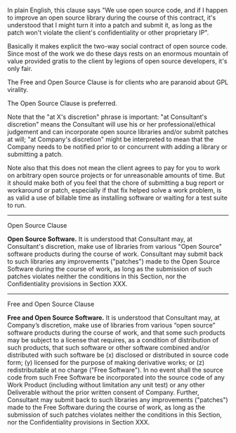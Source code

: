 In plain English, this clause says "We use open source code, and if I happen to improve an open source library during the course of this contract, it's understood that I might turn it into a patch and submit it, as long as the patch won't violate the client's confidentiality or other proprietary IP". 

Basically it makes explicit the two-way social contract of open source code. Since most of the work we do these days rests on an enormous mountain of value provided gratis to the client by legions of open source developers, it's only fair. 

The Free and Open Source Clause is for clients who are paranoid about GPL virality.

The Open Source Clause is preferred.

Note that the "at X's discretion" phrase is important: "at Consultant's discretion" means the Consultant will use his or her professional/ethical judgement and can incorporate open source libraries and/or submit patches at will; "at Company's discretion" might be interpreted to mean that the Company needs to be notified prior to or concurrent with adding a library or submitting a patch. 

Note also that this does not mean the client agrees to pay for you to work on arbitrary open source projects or for unreasonable amounts of time. But it should make both of you feel that the chore of submitting a bug report or workaround or patch, especially if that fix helped solve a work problem, is as valid a use of billable time as installing software or waiting for a test suite to run. 

---

Open Source Clause

**Open Source Software.**  It is understood that Consultant may, at
Consultant's discretion, make use of libraries from various "Open
Source" software products during the course of work. Consultant may
submit back to such libraries any improvements ("patches") made to the
Open Source Software during the course of work, as long as the
submission of such patches violates neither the conditions in this
Section, nor the Confidentiality provisions in Section XXX.

---

Free and Open Source Clause

**Free and Open Source Software.**  It is understood that Consultant may,
at Company’s discretion, make use of libraries from various “open
source” software products during the course of work, and that some
such products may be subject to a license that requires, as a
condition of distribution of such products, that such software or
other software combined and/or distributed with such software be (x)
disclosed or distributed in source code form; (y) licensed for the
purpose of making derivative works; or (z) redistributable at no
charge ("Free Software").  In no event shall the source code from such
Free Software be incorporated into the source code of any Work Product
(including without limitation any unit test) or any other Deliverable
without the prior written consent of Company.  Further, Consultant
may submit back to
such libraries any improvements ("patches") made to the Free Software
during the course of work, as long as the submission of such patches
violates neither the conditions in this Section, nor the
Confidentiality provisions in Section XXX.
